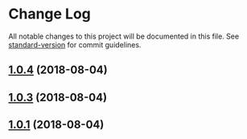 # Change Log

All notable changes to this project will be documented in this file. See [standard-version](https://github.com/conventional-changelog/standard-version) for commit guidelines.

<a name="1.0.4"></a>
## [1.0.4](https://github.com/Evolvus/evolvus-lookup/compare/v1.0.3...v1.0.4) (2018-08-04)



<a name="1.0.3"></a>
## [1.0.3](https://github.com/Evolvus/evolvus-lookup/compare/v1.0.2...v1.0.3) (2018-08-04)



<a name="1.0.1"></a>
## [1.0.1](https://github.com/Evolvus/evolvus-lookup/compare/v1.0.2...v1.0.1) (2018-08-04)
